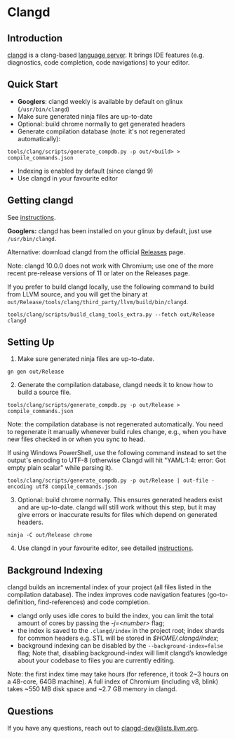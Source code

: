 # Clangd

## Introduction

[clangd](https://clang.llvm.org/extra/clangd/) is a clang-based [language server](http://langserver.org/).
It brings IDE features (e.g. diagnostics, code completion, code navigations) to
your editor.

## Quick Start

* **Googlers**: clangd weekly is available by default on glinux
  (`/usr/bin/clangd`)
* Make sure generated ninja files are up-to-date
* Optional: build chrome normally to get generated headers
* Generate compilation database (note: it's not regenerated automatically):
```
tools/clang/scripts/generate_compdb.py -p out/<build> > compile_commands.json
```
* Indexing is enabled by default (since clangd 9)
* Use clangd in your favourite editor

## Getting clangd

See [instructions](https://clang.llvm.org/extra/clangd/Installation.html#installing-clangd).

**Googlers:** clangd has been installed on your glinux by default, just use
`/usr/bin/clangd`.

Alternative: download clangd from the official [Releases](https://github.com/clangd/clangd/releases)
page.

Note: clangd 10.0.0 does not work with Chromium; use one of the more recent
pre-release versions of 11 or later on the Releases page.

If you prefer to build clangd locally, use the following command to build from
LLVM source, and you will get the binary at
`out/Release/tools/clang/third_party/llvm/build/bin/clangd`.

```
tools/clang/scripts/build_clang_tools_extra.py --fetch out/Release clangd
```

## Setting Up

1. Make sure generated ninja files are up-to-date.

```
gn gen out/Release
```

2. Generate the compilation database, clangd needs it to know how to build a
source file.

```
tools/clang/scripts/generate_compdb.py -p out/Release > compile_commands.json
```

Note: the compilation database is not regenerated automatically. You need to
regenerate it manually whenever build rules change, e.g., when you have new files
checked in or when you sync to head.

If using Windows PowerShell, use the following command instead to set the
output's encoding to UTF-8 (otherwise Clangd will hit "YAML:1:4: error: Got
empty plain scalar" while parsing it).

```
tools/clang/scripts/generate_compdb.py -p out/Release | out-file -encoding utf8 compile_commands.json
```

3. Optional: build chrome normally. This ensures generated headers exist and are
up-to-date. clangd will still work without this step, but it may give errors or
inaccurate results for files which depend on generated headers.

```
ninja -C out/Release chrome
```

4. Use clangd in your favourite editor, see detailed [instructions](
https://clang.llvm.org/extra/clangd/Installation.html#getting-started-with-clangd).

## Background Indexing

clangd builds an incremental index of your project (all files listed in the
compilation database). The index improves code navigation features
(go-to-definition, find-references) and code completion.

* clangd only uses idle cores to build the index, you can limit the total amount
  of cores by passing the *-j=\<number\>* flag;
* the index is saved to the `.clangd/index` in the project root; index shards
  for common headers e.g. STL will be stored in *$HOME/.clangd/index*;
* background indexing can be disabled by the `--background-index=false` flag;
  Note that, disabling background-index will limit clangd’s knowledge about your
  codebase to files you are currently editing.

Note: the first index time may take hours (for reference, it took 2~3 hours on
a 48-core, 64GB machine). A full index of Chromium (including v8, blink) takes
~550 MB disk space and ~2.7 GB memory in clangd.

## Questions

If you have any questions, reach out to clangd-dev@lists.llvm.org.
